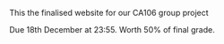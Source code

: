 <p> This the finalised website for our CA106 group project </p>
Due 18th December at 23:55.
Worth 50% of final grade.
